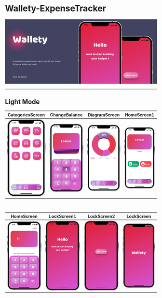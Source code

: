 # Wallety-ExpenseTracker

![GitHub Cards Preview](https://github.com/pshptr/Wallety-ExpenseTracker/blob/main/art/Wallety-iOS.jpg)

---

## Light Mode 
CategoriesScreen | ChangeBalance | DiagramScreen | HomeScreen1
--- | --- | --- |--- 
![](https://github.com/pshptr/Wallety-ExpenseTracker/blob/main/art/CategoriesScreen.png) | ![](https://github.com/pshptr/Wallety-ExpenseTracker/blob/main/art/ChangeBalance.png) | ![](https://github.com/pshptr/Wallety-ExpenseTracker/blob/main/art/DiagramScreen.png) | ![](https://github.com/pshptr/Wallety-ExpenseTracker/blob/main/art/HomeScreen-1.png) |

<br />

HomeScreen | LockScreen1 | LockScreen2 | LockScreen
--- | --- | --- |---
![](https://github.com/pshptr/Wallety-ExpenseTracker/blob/main/art/HomeScreen.png) | ![](https://github.com/pshptr/Wallety-ExpenseTracker/blob/main/art/LockScreen-1.png) | ![](https://github.com/pshptr/Wallety-ExpenseTracker/blob/main/art/LockScreen-2.png) | ![](https://github.com/pshptr/Wallety-ExpenseTracker/blob/main/art/LockScreen.png) |

<br />
